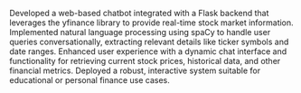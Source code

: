Developed a web-based chatbot integrated with a Flask backend that leverages the yfinance library to provide real-time stock market information. Implemented natural language processing using spaCy to handle user queries conversationally, extracting relevant details like ticker symbols and date ranges. Enhanced user experience with a dynamic chat interface and functionality for retrieving current stock prices, historical data, and other financial metrics. Deployed a robust, interactive system suitable for educational or personal finance use cases.






